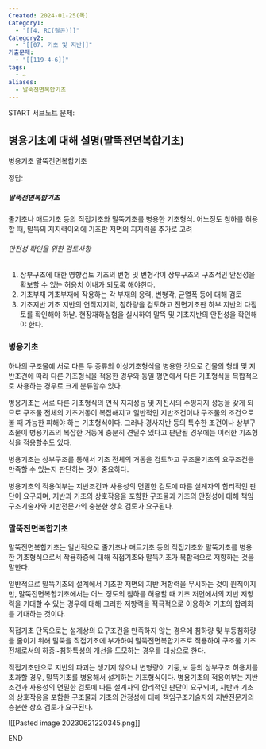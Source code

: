 ```yaml
---
Created: 2024-01-25(목)
Category1:
  - "[[4. RC(철콘)]]"
Category2:
  - "[[07. 기초 및 지반]]"
기출문제:
  - "[[119-4-6]]"
tags:
  - ✏️
aliases:
  - 말뚝전면복합기초
---
```

START
서브노트
문제:  
## 병용기초에 대해 설명(말뚝전면복합기초)
병용기초
말뚝전면복합기초


정답: 

##### 말뚝전면복합기초
줄기초나 매트기초 등의 직접기초와 말뚝기초를 병용한 기초형식.
어느정도 침하를 혀용할 때, 말뚝의 지지력이외에 기초판 저면의 지지력을 추가로 고려
###### 안전성 확인을 위한 검토사항
1. 상부구조에 대한 영향검토
   기초의 변형 및 변형각이 상부구조의 구조적인 안전성을 확보할 수 있는 허용치 이내가 되도록 해야한다.
2. 기초부재
   기초부재에 작용하는 각 부재의 응력, 변형각, 균열폭 등에 대해 검토
3. 기초지반
   기초 지반의 연직지지력, 침하량을 검토하고 전면기초판 하부 지반의 다짐토를 확인해야 하낟. 현장재하실험을 실시하여 말뚝 및 기초지반의 안전성을 확인해야 한다.


### 병용기초

하나의 구조물에 서로 다른 두 종류의 이상기초형식을 병용한 것으로 건물의 형태 및 지반조건에 따라 다른 기초형식을 적용한 경우와 동일 평면에서 다른 기초형식을 복합적으로 사용하는 경우로 크게 분류할수 있다.

병용기초는 서로 다른 기초형식의 연직 지지성능 및 지진시의 수평지지 성능을 갖게 되므로 구조물 전체의 기초거동이 복잡해지고 일반적인 지반조건이나 구조물의 조건으로 볼 때 가능한 피해야 하는 기초형식이다. 그러나 경사지반 등의 특수한 조건이나 상부구조물이 병용기초의 복잡한 거동에 충분히 견딜수 있다고 판단될 경우에는 이러한 기초형식을 적용할수도 있다.

병용기초는 상부구조를 통해서 기초 전체의 거동을 검토하고 구조물기초의 요구조건을 만족할 수 있는지 판단하는 것이 중요하다.

병용기초의 적용여부는 지반조건과 사용성의 면밀한 검토에 따른 설계자의 합리적인 판단이 요구되며, 지반과 기초의 상호작용을 포함한 구조물과 기초의 안정성에 대해 책임구조기술자와 지반전문가의 충분한 상호 검토가 요구된다.

### 말뚝전면복합기초

말뚝전면복합기초는 일반적으로 줄기초나 매트기초 등의 직접기초와 말뚝기초를 병용한 기초형식으로서 작용하중에 대해 직접기초와 말뚝기초가 복합적으로 저항하는 것을 말한다.

일반적으로 말뚝기초의 설계에서 기초판 저면의 지반 저항력을 무시하는 것이 원칙이지만, 말뚝전면복합기초에서는 어느 정도의 침하를 허용할 때 기초 저면에서의 지반 저항력을 기대할 수 있는 경우에 대해 그러한 저항력을 적극적으로 이용하여 기초의 합리화를 기대하는 것이다.

직접기초 단독으로는 설계상의 요구조건을 만족하지 않는 경우에 침하량 및 부등침하량을 줄이기 위해 말뚝을 직접기초에 부가하여 말뚝전면복합기초로 적용하여 구조물 기초전체로서의 하중~침하특성의 개선을 도모하는 경우를 대상으로 한다. 

직접기초만으로 지반의 파괴는 생기지 않으나 변형량이  기둥,보 등의 상부구조 허용치를 초과할 경우, 말뚝기초를 병용해서 설계하는 기초형식이다. 병용기초의 적용여부는 지반조건과 사용성의 면밀한 검토에 따른 설계자의 합리적인 판단이 요구되며, 지반과 기초의 상호작용을 포함한 구조물과 기초의 안정성에 대해 책임구조기술자와 지반전문가의 충분한 상호 검토가 요구된다.

![[Pasted image 20230621220345.png]]
<!--ID: 1687356618504-->
END